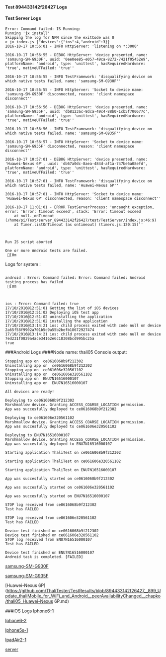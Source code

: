 #### Test 894433142f26427 Logs

#### Test Server Logs
```
Error: Command failed: IS Running:
Running 'jx install'
Skipping the log for NPM since the exitCode was 0
> jx index.js {"devices":{"ios":4,"android":3}}
2016-10-17 10:56:01 - INFO HttpServer: 'listening on *:3000'

2016-10-17 10:56:55 - DEBUG HttpServer: 'device presented, name: 'samsung-SM-G930F', uuid: '0ee0ee85-e057-49ca-8272-7421f05452e9', platformName: 'android', type: 'unittest', hasRequiredHardware: 'true', nativeUTFailed: 'true''

2016-10-17 10:56:55 - INFO TestFramework: 'disqualifying device on which native tests failed, name: 'samsung-SM-G930F''

2016-10-17 10:56:55 - INFO HttpServer: 'Socket to device name: 'samsung-SM-G930F' disconnected, reason: 'client namespace disconnect''

2016-10-17 10:56:56 - DEBUG HttpServer: 'device presented, name: 'samsung-SM-G935F', uuid: 'db8123ac-8dca-49c4-88b0-1cb5f700677c', platformName: 'android', type: 'unittest', hasRequiredHardware: 'true', nativeUTFailed: 'true''

2016-10-17 10:56:56 - INFO TestFramework: 'disqualifying device on which native tests failed, name: 'samsung-SM-G935F''

2016-10-17 10:56:57 - INFO HttpServer: 'Socket to device name: 'samsung-SM-G935F' disconnected, reason: 'client namespace disconnect''

2016-10-17 10:57:01 - DEBUG HttpServer: 'device presented, name: 'Huawei-Nexus 6P', uuid: 'db67a0dc-8aea-484d-af1a-747be6a08efd', platformName: 'android', type: 'unittest', hasRequiredHardware: 'true', nativeUTFailed: 'true''

2016-10-17 10:57:01 - INFO TestFramework: 'disqualifying device on which native tests failed, name: 'Huawei-Nexus 6P''

2016-10-17 10:57:01 - INFO HttpServer: 'Socket to device name: 'Huawei-Nexus 6P' disconnected, reason: 'client namespace disconnect''

2016-10-17 11:01:01 - ERROR TestServerProcess: 'uncaught exception, error: 'Error: timeout exceed', stack: 'Error: timeout exceed
    at null._onTimeout (/home/pi/Test/server_894433142f26427/test/TestServer/index.js:46:9)
    at Timer.listOnTimeout [as ontimeout] (timers.js:120:15)''


 
Run IS script aborted
 
One or more Android tests are failed.
 [0m

```


Logs for system : 
```

android : Error: Command failed: Error: Command failed: Android testing process has failed
 [0m



ios : Error: Command failed: true
17/10/2016@12:51:01 Getting the list of iOS devices 
17/10/2016@12:51:02 Deploying iOS test app 
17/10/2016@12:51:02 uninstalling the application 
17/10/2016@12:51:02 installing the application 
17/10/2016@13:14:21 ios: child process exited with code null on device 2a65f58f9902a701b5c9a55b2befb18672927474 
17/10/2016@13:14:21 ios: child process exited with code null on device 7ed231f0829a4ace34162e6c18308bcd995bc25a 
true

```
###Android Logs
####Node name: thali05
Console output:
```
Stopping app on  ce0616068b9f212302
Uninstalling app on  ce0616068b9f212302
Stopping app on  ce061606e320561102
Uninstalling app on  ce061606e320561102
Stopping app on  ENU7N16516000107
Uninstalling app on  ENU7N16516000107

All devices are ready!

Deploying to ce0616068b9f212302
Marshmallow device. Granting ACCESS_COARSE_LOCATION permission.
App was succesfully deployed to ce0616068b9f212302

Deploying to ce061606e320561102
Marshmallow device. Granting ACCESS_COARSE_LOCATION permission.
App was succesfully deployed to ce061606e320561102

Deploying to ENU7N16516000107
Marshmallow device. Granting ACCESS_COARSE_LOCATION permission.
App was succesfully deployed to ENU7N16516000107

Starting application ThaliTest on ce0616068b9f212302

Starting application ThaliTest on ce061606e320561102

Starting application ThaliTest on ENU7N16516000107

App was succesfully started on ce0616068b9f212302

App was succesfully started on ce061606e320561102

App was succesfully started on ENU7N16516000107

STOP log received from ce0616068b9f212302
Test has FAILED

STOP log received from ce061606e320561102
Test has FAILED

Device test finished on ce0616068b9f212302 
Device test finished on ce061606e320561102 
STOP log received from ENU7N16516000107
Test has FAILED

Device test finished on ENU7N16516000107 
Android task is completed. [FAILED]
```
[samsung-SM-G930F](https://github.com/ThaliTester/TestResults/blob/894433142f26427__899_Update_thaliMobile_for_WiFi_and_Android__peerAvailabilityChanged__chapko/thali05_samsung-SM-G930F.md)

[samsung-SM-G935F](https://github.com/ThaliTester/TestResults/blob/894433142f26427__899_Update_thaliMobile_for_WiFi_and_Android__peerAvailabilityChanged__chapko/thali05_samsung-SM-G935F.md)

[Huawei-Nexus 6P](https://github.com/ThaliTester/TestResults/blob/894433142f26427__899_Update_thaliMobile_for_WiFi_and_Android__peerAvailabilityChanged__chapko/thali05_Huawei-Nexus 6P.md)


###iOS Logs
[Iphone6-1](https://github.com/ThaliTester/TestResults/blob/894433142f26427__899_Update_thaliMobile_for_WiFi_and_Android__peerAvailabilityChanged__chapko/iOS_Iphone6-1.md)

[Iphone6-2](https://github.com/ThaliTester/TestResults/blob/894433142f26427__899_Update_thaliMobile_for_WiFi_and_Android__peerAvailabilityChanged__chapko/iOS_Iphone6-2.md)

[Iphone5s-1](https://github.com/ThaliTester/TestResults/blob/894433142f26427__899_Update_thaliMobile_for_WiFi_and_Android__peerAvailabilityChanged__chapko/iOS_Iphone5s-1.md)

[IpadAir2-1](https://github.com/ThaliTester/TestResults/blob/894433142f26427__899_Update_thaliMobile_for_WiFi_and_Android__peerAvailabilityChanged__chapko/iOS_IpadAir2-1.md)

[server](https://github.com/ThaliTester/TestResults/blob/894433142f26427__899_Update_thaliMobile_for_WiFi_and_Android__peerAvailabilityChanged__chapko/iOS_server.md)




